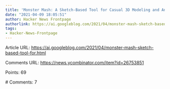 ```yaml
---
title: 'Monster Mash: A Sketch-Based Tool for Casual 3D Modeling and Animation'
date: "2021-04-09 18:05:51"
author: Hacker News Frontpage
authorlink: https://ai.googleblog.com/2021/04/monster-mash-sketch-based-tool-for.html
tags:
- Hacker-News-Frontpage
---
```


<p>Article URL: <a href="https://ai.googleblog.com/2021/04/monster-mash-sketch-based-tool-for.html">https://ai.googleblog.com/2021/04/monster-mash-sketch-based-tool-for.html</a></p>
<p>Comments URL: <a href="https://news.ycombinator.com/item?id=26753851">https://news.ycombinator.com/item?id=26753851</a></p>
<p>Points: 69</p>
<p># Comments: 7</p>
